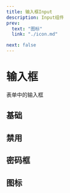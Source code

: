 ```yaml
---
title: 输入框Input
description: Input组件
prev:
  text: "图标"
  link: "./icon.md"

next: false
---
```


# 输入框

表单中的输入框

## 基础

<preview path="../previews/input/basic.vue" title="基础" description="默认的为文本输入框，可以通过v-model属性进行双向绑定"></preview>

## 禁用

<preview path="../previews/input/disabled.vue" title="禁用" description="禁用的输入框"></preview>

## 密码框
<preview path="../previews/input/password.vue" title="密码框" description="密码输入框"></preview>

## 图标
<preview path="../previews/input/icon.vue" title="图标" description="带有图标的输入框"></preview>

